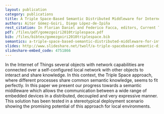 ```yaml
--- 
layout: publication
category: publications
title: A Triple Space-Based Semantic Distributed Middleware for Internet of Things
authors: Aitor Gómez-Goiri, Diego López-de-Ipiña
rest_citation: In Florian Daniel and Federico Facca, editors, Current Trends in Web Engineering, volume 6385 of Lecture Notes in Computer Science, pages 447-458. Springer Berlin / Heidelberg, July 2010. DOI&#58; <a href="http://link.springer.com/chapter/10.1007/978-3-642-16985-4_43">10.1007/978-3-642-16985-4_43</a>.
pdf: /files/pdf/gomezgoiri2010triplespace.pdf
bib: /files/bibtex/gomezgoiri2010triplespace.bib
semantics: a-triple-space-based-semantic-distributed-middleware-for-internet-of-things
slides: http://www.slideshare.net/twolf/a-triple-spacebased-semantic-distributed-middleware-for-internet-of-things
slideshare-embed_code: 4751866
--- 
```


In the Internet of Things several objects with network capabilities are connected over a self-configured local network with other objects to interact and share knowledge.
In this context, the Triple Space approach, where different processes share common semantic knowledge, seems to fit perfectly.
In this paper we present our progress towards a semantic middleware which allows the communication between a wide range of embedded devices in a distributed, decoupled and very expressive manner.
This solution has been tested in a stereotypical deployment scenario showing the promising potential of this approach for local environments.